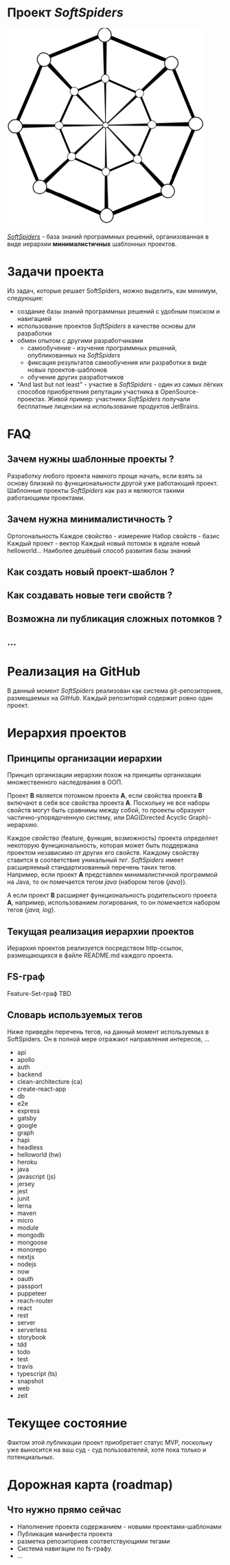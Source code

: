 # Проект  *SoftSpiders*

![Логотип SoftSpiders](./images/ss.png)


*[SoftSpiders](https://github.com/softspider)* - база знаний программных решений, организованная в виде иерархии
**минималистичных** шаблонных проектов.

# Задачи проекта

Из задач, которые решает SoftSpiders, можно выделить, как минимум, следующие:

- создание базы знаний программных решений с удобным поиском и навигацией
- использование проектов *SoftSpiders* в качестве основы для разработки
- обмен опытом с другими разработчиками
    - самообучение - изучение программных решений, опубликованных на *SoftSpiders*
    - фиксация результатов самообучения или разработки в виде новых проектов-шаблонов
    - обучение других разработчиков
- "And last but not least" - участие в *SoftSpiders* - один из самых лёгких способов приобретения репутации участника в
OpenSource-проектах. Живой пример: участники *SoftSpiders* получали бесплатные лицензии на использование продуктов JetBrains. 

# FAQ

## Зачем нужны шаблонные проекты ?

Разработку любого проекта намного проще начать, если взять за основу близкий по функциональности другой уже работающий
проект. Шаблонные проекты *SoftSpiders* как раз и являются такими работающими проектами.

## Зачем нужна минималистичность ?

Ортогональность
Каждое свойство - измерение
Набор свойств - базис
Каждый проект - вектор
Каждый новый потомок в идеале новый helloworld...
Наиболее дешёвый способ развития базы знаний 

## Как создать новый проект-шаблон ?

## Как создавать новые теги свойств ?

## Возможна ли публикация сложных потомков ?

## ...

# Реализация на GitHub

В данный момент *SoftSpiders* реализован как система git-репозиториев, размещаемых на *GitHub*. Каждый репозиторий
содержит ровно один проект.

# Иерархия проектов

## Принципы организации иерархии

Принцип организации иерархии похож на принципы организации множественного наследования в ООП.

Проект **B** является потомком проекта **A**, если свойства проекта **B** включают в себя все свойства проекта **A**.
Поскольку не все наборы свойств могут быть сравнимы между собой, то проекты образуют частично-упорядоченную систему,
или DAG(Directed Acyclic Graph)-иерархию.

Каждое *свойство* (feature, функция, возможность) проекта  определяет некоторую функциональность, которая может быть
поддержана проектом независимо от других его свойств. Каждому свойству ставится в соответствие уникальный *тег*.
*SoftSpiders* имеет расширяемый стандартизованный перечень таких тегов.  
Например, если проект **A** представлен минималистичной программой на Java, то он помечается тегом *java* (набором
тегов {*java*}).

А если проект **B** расширяет функциональность родительского проекта **A**, например, использованием логирования, то он
помечается набором тегов {*java, log*}.


## Текущая реализация иерархии проектов

Иерархия проектов реализуется посредством http-ссылок, размещающихся в файле README.md каждого
проекта. 


## FS-граф

Feature-Set-граф
TBD


## Словарь используемых тегов

Ниже приведён перечень тегов, на данный момент используемых в SoftSpiders.
Он в полной мере отражают направления интересов, ...  

- api
- apollo
- auth
- backend
- clean-architecture (ca)
- create-react-app
- db
- e2e
- express
- gatsby
- google
- graph
- hapi
- headless
- helloworld (hw)
- heroku
- java
- javascript (js)
- jersey
- jest
- junit
- lerna
- maven
- micro
- module
- mongodb
- mongoose
- monorepo
- nextjs
- nodejs
- now
- oauth
- passport
- puppeteer
- reach-router
- react
- rest
- server
- serverless
- storybook
- tdd
- todo
- test
- travis
- typescript (ts)
- snapshot
- web
- zeit

# Текущее состояние

Фактом этой публикации проект приобретает статус MVP, поскольку уже выносится на ваш суд - суд пользователей, хотя пока
только и потенциальных.

# Дорожная карта (roadmap)

## Что нужно прямо сейчас

- Наполнение проекта содержанием - новыми проектами-шаблонами
- Публикация манифеста проекта 
- разметка репозиториев соответствующими тегами
- Система навигации по fs-графу.
- ...